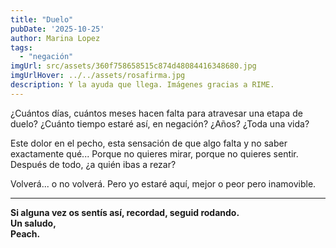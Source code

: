 ```yaml
---
title: "Duelo"  
pubDate: '2025-10-25'
author: Marina Lopez
tags:
  - "negación"
imgUrl: src/assets/360f758658515c874d48084416348680.jpg
imgUrlHover: ../../assets/rosafirma.jpg
description: Y la ayuda que llega. Imágenes gracias a RIME.
---
```

¿Cuántos días, cuántos meses hacen falta para atravesar una etapa de duelo?
¿Cuánto tiempo estaré así, en negación?
¿Años? ¿Toda una vida?

Este dolor en el pecho, esta sensación de que algo falta y no saber exactamente qué...
Porque no quieres mirar, porque no quieres sentir.
Después de todo, ¿a quién ibas a rezar?

Volverá... o no volverá.
Pero yo estaré aquí, mejor o peor pero inamovible. 

---

**Si alguna vez os sentís así, recordad, seguid rodando.  
Un saludo,  
Peach.**

